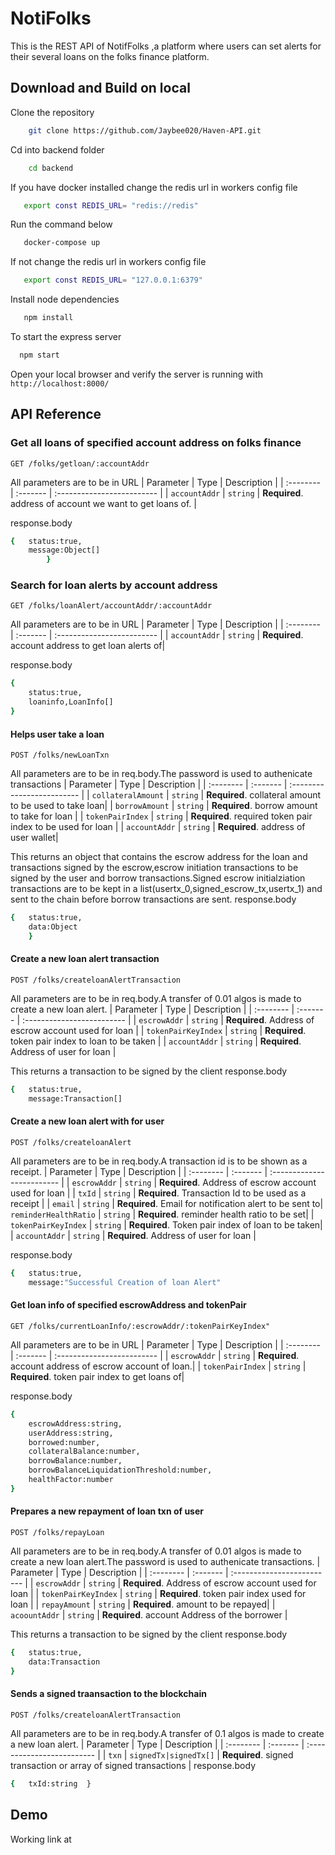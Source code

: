 
# NotiFolks

This is the REST API of NotifFolks ,a platform where users can set alerts for their several loans on the folks finance platform.
## Download and Build on local
Clone the repository
```bash
    git clone https://github.com/Jaybee020/Haven-API.git
```

Cd into backend folder
```bash
    cd backend
```

If you have docker installed change the redis url in workers config file
```bash
   export const REDIS_URL= "redis://redis"
```

Run the command below
```bash
   docker-compose up
```

If not change the redis url in workers config file
```bash
   export const REDIS_URL= "127.0.0.1:6379"
```

Install node dependencies
```bash
   npm install
```

To start the express server 

```bash
  npm start
```

Open your local browser and verify the server is running with `http://localhost:8000/`


## API Reference
### Get all loans of specified account address on folks finance
```http
GET /folks/getloan/:accountAddr
```
All parameters are to be in URL
| Parameter | Type     | Description                |
| :-------- | :------- | :------------------------- |
| `accountAddr` | `string` | **Required**. address of account we want to get loans of. |

response.body
```bash
{   status:true,
    message:Object[]
        }
```


### Search for loan alerts by account address
```http
GET /folks/loanAlert/accountAddr/:accountAddr
```
All parameters are to be in URL
| Parameter | Type     | Description                |
| :-------- | :------- | :------------------------- |
| `accountAddr` | `string` | **Required**. account address to get loan alerts of|

response.body
```bash
{   
    status:true,
    loaninfo,LoanInfo[]
}
```

#### Helps user take a loan
```http
POST /folks/newLoanTxn
```
All parameters are to be in req.body.The password is used to authenicate transactions
| Parameter | Type     | Description                |
| :-------- | :------- | :------------------------- |
| `collateralAmount` | `string` | **Required**. collateral amount to be used to take loan|
| `borrowAmount` | `string` | **Required**. borrow amount to take for loan |
| `tokenPairIndex` | `string` | **Required**. required token pair index to be used for loan |
| `accountAddr` | `string` | **Required**. address of user wallet|

This returns an object that contains the escrow address for the loan and transactions signed by the escrow,escrow initiation transactions to be signed by the user and borrow transactions.Signed escrow initialziation transactions are to be kept in a list(usertx_0,signed_escrow_tx,usertx_1) and sent to the chain before borrow transactions are sent.
response.body
```bash
{   status:true,
    data:Object
    }
```


#### Create a new loan alert transaction
```http
POST /folks/createloanAlertTransaction
```
All parameters are to be in req.body.A transfer of 0.01 algos is made to create a new loan alert.
| Parameter | Type     | Description                |
| :-------- | :------- | :------------------------- |
| `escrowAddr` | `string` | **Required**. Address of escrow account used for loan |
| `tokenPairKeyIndex` | `string` | **Required**. token pair index to loan to be taken |
| `accountAddr` | `string` | **Required**. Address of user for loan |

This returns a transaction to be signed by the client
response.body
```bash
{   status:true,
    message:Transaction[]
```


#### Create a new loan alert with for user
```http
POST /folks/createloanAlert
```
All parameters are to be in req.body.A transaction id is to be shown as a receipt.
| Parameter | Type     | Description                |
| :-------- | :------- | :------------------------- |
| `escrowAddr` | `string` | **Required**. Address of escrow account used for loan |
| `txId` | `string` | **Required**. Transaction Id to be used as a receipt |
| `email` | `string` | **Required**. Email for notification alert to be sent to|
  `reminderHealthRatio` | `string` | **Required**. reminder health ratio to be set|
| `tokenPairKeyIndex` | `string` | **Required**. Token pair index of loan to be taken|
| `accountAddr` | `string` | **Required**. Address of user for loan |

response.body
```bash
{   status:true,
    message:"Successful Creation of loan Alert"
```

#### Get loan info of specified escrowAddress and tokenPair
```http
GET /folks/currentLoanInfo/:escrowAddr/:tokenPairKeyIndex"
```
All parameters are to be in URL
| Parameter | Type     | Description                |
| :-------- | :------- | :------------------------- |
| `escrowAddr` | `string` | **Required**. account address of escrow account of loan.|
| `tokenPairIndex` | `string` | **Required**. token pair index to get loans of|

response.body
```bash
{   
    escrowAddress:string,
    userAddress:string,
    borrowed:number,
    collateralBalance:number,
    borrowBalance:number,
    borrowBalanceLiquidationThreshold:number,
    healthFactor:number
}
```


#### Prepares a new repayment of loan txn  of user 
```http
POST /folks/repayLoan
```
All parameters are to be in req.body.A transfer of 0.01 algos is made to create a new loan alert.The password is used to authenicate transactions.
| Parameter | Type     | Description                |
| :-------- | :------- | :------------------------- |
| `escrowAddr` | `string` | **Required**. Address of escrow account used for loan |
| `tokenPairKeyIndex` | `string` | **Required**. token pair index used for loan |
| `repayAmount` | `string` | **Required**. amount to be repayed|
| `acoountAddr` | `string` | **Required**. account Address of the borrower |

This returns a transaction to be signed by the client
response.body
```bash
{   status:true,
    data:Transaction
}
```

#### Sends a signed traansaction to the blockchain 
```http
POST /folks/createloanAlertTransaction
```
All parameters are to be in req.body.A transfer of 0.1 algos is made to create a new loan alert.
| Parameter | Type     | Description                |
| :-------- | :------- | :------------------------- |
| `txn` | `signedTx|signedTx[]` | **Required**. signed transaction or array of signed transactions |
response.body
```bash
{   txId:string  }
```


## Demo
Working link at 



